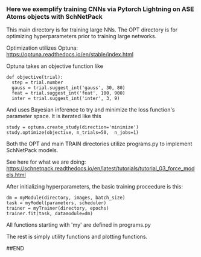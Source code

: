 ### Here we exemplify training CNNs via Pytorch Lightning on ASE Atoms objects with SchNetPack

This main directory is for training large NNs.
The OPT directory is for optimizing hyperparameters prior to training large networks.

Optimization utilizes Optuna: https://optuna.readthedocs.io/en/stable/index.html

Optuna takes an objective function like

```
def objective(trial):
  step = trial.number
  gauss = trial.suggest_int('gauss', 30, 80)
  feat = trial.suggest_int('feat', 100, 900)
  inter = trial.suggest_int('inter', 3, 9)
```
And uses Bayesian inference to try and minimize the loss function's parameter space.
It is iterated like this

```
study = optuna.create_study(direction='minimize')
study.optimize(objective, n_trials=50,  n_jobs=1)
```

Both the OPT and main TRAIN directories utilize programs.py to implement SchNetPack models.

See here for what we are doing: https://schnetpack.readthedocs.io/en/latest/tutorials/tutorial_03_force_models.html

After initializing hyperparameters, the basic training proceedure is this:

```
dm = myModule(directory, images, batch_size)
task = myModel(parameters, scheduler)
trainer = myTrainer(directory, epochs)
trainer.fit(task, datamodule=dm)
```
All functions starting with 'my' are defined in programs.py

The rest is simply utility functions and plotting functions.

##END
